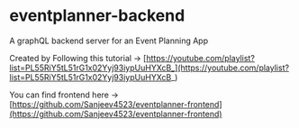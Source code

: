 # eventplanner-backend
A graphQL backend server for an Event Planning App

Created by Following this tutorial -> [https://youtube.com/playlist?list=PL55RiY5tL51rG1x02Yyj93iypUuHYXcB_](https://youtube.com/playlist?list=PL55RiY5tL51rG1x02Yyj93iypUuHYXcB_)

You can find frontend here -> [https://github.com/Sanjeev4523/eventplanner-frontend](https://github.com/Sanjeev4523/eventplanner-frontend)

